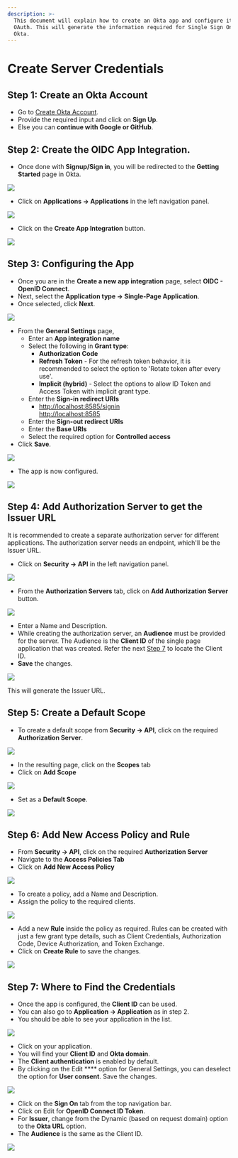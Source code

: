 ```yaml
---
description: >-
  This document will explain how to create an Okta app and configure it for
  OAuth. This will generate the information required for Single Sign On with
  Okta.
---
```


# Create Server Credentials

## Step 1: Create an Okta Account

* Go to [Create Okta Account](https://developer.okta.com/signup/).
* Provide the required input and click on **Sign Up**.
* Else you can **continue with Google or GitHub**.

## Step 2: Create the OIDC App Integration.

* Once done with **Signup/Sign in**, you will be redirected to the **Getting Started** page in Okta.

![](<../../../.gitbook/assets/image (56) (1).png>)

* Click on **Applications -> Applications** in the left navigation panel.

![](<../../../.gitbook/assets/image (10) (1).png>)

* Click on the **Create App Integration** button.

![](<../../../.gitbook/assets/image (11) (1) (1) (1) (2).png>)

## Step 3: Configuring the App

* Once you are in the **Create a new app integration** page, select **OIDC - OpenID Connect**.
* Next, select the **Application type -> Single-Page Application**.
* Once selected, click **Next**.

![](<../../../.gitbook/assets/image (41) (1).png>)

* From the **General Settings** page,
  * Enter an **App integration name**
  * Select the following in **Grant type**:
    * **Authorization Code**
    * **Refresh Token** - For the refresh token behavior, it is recommended to select the option to 'Rotate token after every use'.
    * **Implicit (hybrid)** - Select the options to allow ID Token and Access Token with implicit grant type.
  * Enter the **Sign-in redirect URIs**
    * [http://localhost:8585/signin\
      http://localhost:8585](http://localhost:8585/signinhttp://localhost:8585)
  * Enter the **Sign-out redirect URIs**
  * Enter the **Base URIs**
  * Select the required option for **Controlled access**
* Click **Save**.

![](<../../../.gitbook/assets/image (20) (1) (1) (1) (1) (1) (1).png>)

* The app is now configured.

![](<../../../.gitbook/assets/image (28) (1).png>)

## Step 4: Add Authorization Server to get the Issuer URL

It is recommended to create a separate authorization server for different applications. The authorization server needs an endpoint, which'll be the Issuer URL.

* Click on **Security -> API** in the left navigation panel.

![](<../../../.gitbook/assets/image (17) (1).png>)

* From the **Authorization Servers** tab, click on **Add Authorization Server** button.

![](<../../../../.gitbook/assets/image (29) (1) (1) (1).png>)

* Enter a Name and Description.
* While creating the authorization server, an **Audience** must be provided for the server. The Audience is the **Client ID** of the single page application that was created. Refer the next [Step 7](create-server-credentials.md#step-7-where-to-find-the-credentials) to locate the Client ID.
* **Save** the changes.

![](<../../../.gitbook/assets/image (32) (1).png>)

This will generate the Issuer URL.

## Step 5: Create a Default Scope

* To create a default scope from **Security -> API**, click on the required **Authorization Server**.

![](<../../../.gitbook/assets/image (71).png>)

* In the resulting page, click on the **Scopes** tab
* Click on **Add Scope**

![](<../../../.gitbook/assets/image (51) (1).png>)

* Set as a **Default Scope**.

![](<../../../.gitbook/assets/image (73).png>)

## Step 6: Add New Access Policy and Rule

* From **Security -> API**, click on the required **Authorization Server**
* Navigate to the **Access Policies Tab**
* Click on **Add New Access Policy**

![](<../../../.gitbook/assets/image (37) (1).png>)

* To create a policy, add a Name and Description.
* Assign the policy to the required clients.

![](<../../../.gitbook/assets/image (2) (1) (1) (1) (1).png>)

* Add a new **Rule** inside the policy as required. Rules can be created with just a few grant type details, such as Client Credentials, Authorization Code, Device Authorization, and Token Exchange.
* Click on **Create Rule** to save the changes.

![](<../../../.gitbook/assets/image (40) (1).png>)

## Step 7: Where to Find the Credentials

* Once the app is configured, the **Client ID** can be used.
* You can also go to **Application -> Application** as in step 2.
* You should be able to see your application in the list.

![](<../../../../.gitbook/assets/image (35) (1) (1) (1) (1) (8).png>)

* Click on your application.
* You will find your **Client ID** and **Okta domain**.
* The **Client authentication** is enabled by default.
* By clicking on the Edit \*\*\*\* option for General Settings, you can deselect the option for **User consent**. Save the changes.

![](<../../../.gitbook/assets/image (1) (1) (1) (1).png>)

* Click on the **Sign On** tab from the top navigation bar.
* Click on Edit for **OpenID Connect ID Token**.
* For **Issuer**, change from the Dynamic (based on request domain) option to the **Okta URL** option.
* The **Audience** is the same as the Client ID.

![](<../../../.gitbook/assets/image (5) (1) (1) (1) (1) (1).png>)
